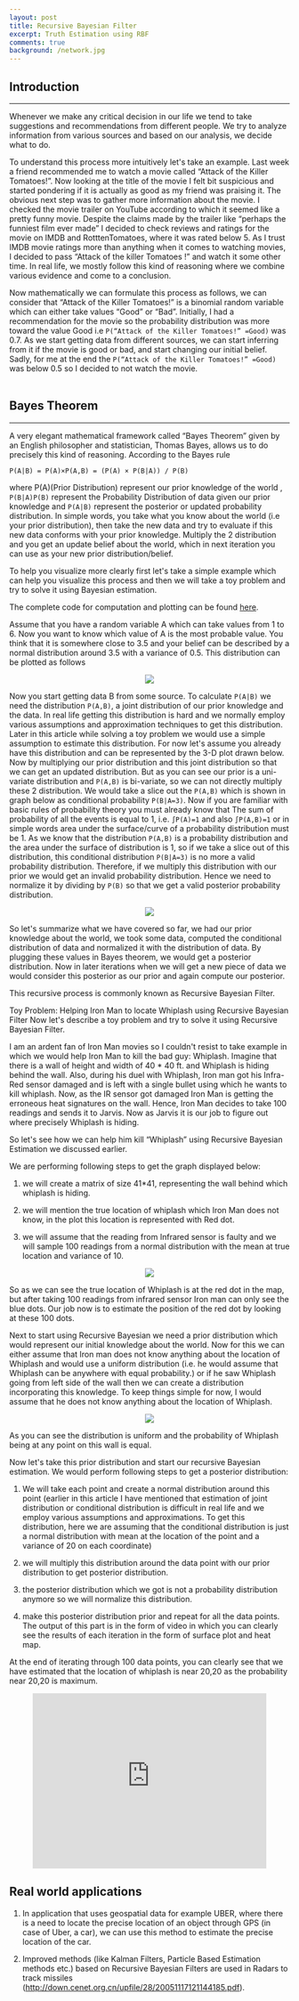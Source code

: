 ```yaml
---
layout: post
title: Recursive Bayesian Filter
excerpt: Truth Estimation using RBF
comments: true
background: /network.jpg
---
```


## Introduction
----------------------------------
Whenever we make any critical decision in our life we tend to take suggestions and recommendations from different people. We try to analyze information from various sources and based on our analysis, we decide what to do.

To understand this process more intuitively let's take an example. Last week a friend recommended me to watch a movie called “Attack of the Killer Tomatoes!”. Now looking at the title of the movie I felt bit suspicious and started pondering if it is actually as good as my friend was praising it. The obvious next step was to gather more information about the movie. I checked the movie trailer on YouTube according to which it seemed like a pretty funny movie. Despite the claims made by the trailer like “perhaps the funniest film ever made” I decided to check reviews and ratings for the movie on IMDB and RotttenTomatoes, where it was rated below 5. As I trust IMDB movie ratings more than anything when it comes to watching movies, I decided to pass “Attack of the killer Tomatoes !” and watch it some other time. In real life, we mostly follow this kind of reasoning where we combine various evidence and come to a conclusion.

Now mathematically we can formulate this process as follows, we can consider that “Attack of the Killer Tomatoes!” is a binomial random variable which can either take values “Good” or “Bad”. Initially, I had a recommendation for the movie so the probability distribution was more toward the value Good i.e `P(“Attack of the Killer Tomatoes!” =Good)` was 0.7. As we start getting data from different sources, we can start inferring from it if the movie is good or bad, and start changing our initial belief. Sadly, for me at the end the `P(“Attack of the Killer Tomatoes!” =Good)` was below 0.5 so I decided to not watch the movie.
<br><br>

## Bayes Theorem
------------------------------
A very elegant mathematical framework called “Bayes Theorem” given by an English philosopher and statistician, Thomas Bayes, allows us to do precisely this kind of reasoning. According to the Bayes rule

```
P(A|B) = P(A)×P(A,B) = (P(A) × P(B|A)) / P(B)
```

where P(A)(Prior Distribution) represent our prior knowledge of the world , `P(B|A)P(B)` represent the Probability Distribution of data given our prior knowledge and `P(A|B)` represent the posterior or updated probability distribution. In simple words, you take what you know about the world (i.e your prior distribution), then take the new data and try to evaluate if this new data conforms with your prior knowledge. Multiply the 2 distribution and you get an update belief about the world, which in next iteration you can use as your new prior distribution/belief.

To help you visualize more clearly first let's take a simple example which can help you visualize this process and then we will take a toy problem and try to solve it using Bayesian estimation.

The complete code for computation and plotting can be found [here](https://gist.github.com/hmisra/f4edf5b58aedb6075fcd "Source Code").

Assume that you have a random variable A which can take values from 1 to 6. Now you want to know which value of A is the most probable value. You think that it is somewhere close to 3.5 and your belief can be described by a normal distribution around 3.5 with a variance of 0.5. This distribution can be plotted as follows

<center>
<img src="/recursive1.png"/>
</center>


Now you start getting data B from some source. To calculate `P(A|B)` we need the distribution `P(A,B)`, a joint distribution of our prior knowledge and the data. In real life getting this distribution is hard and we normally employ various assumptions and approximation techniques to get this distribution. Later in this article while solving a toy problem we would use a simple assumption to estimate this distribution. For now let's assume you already have this distribution and can be represented by the 3-D plot drawn below. Now by multiplying our prior distribution and this joint distribution so that we can get an updated distribution. But as you can see our prior is a uni-variate distribution and `P(A,B)` is bi-variate, so we can not directly multiply these 2 distribution. We would take a slice out the `P(A,B)` which is shown in graph below as conditional probability `P(B|A=3)`. Now if you are familiar with basic rules of probability theory you must already know that The sum of probability of all the events is equal to 1, i.e. `∫P(A)=1` and also `∫P(A,B)=1` or in simple words area under the surface/curve of a probability distribution must be 1. As we know that the distribution `P(A,B)` is a probability distribution and the area under the surface of distribution is 1, so if we take a slice out of this distribution, this conditional distribution `P(B|A=3)` is no more a valid probability distribution. Therefore, if we multiply this distribution with our prior we would get an invalid probability distribution. Hence we need to normalize it by dividing by `P(B)` so that we get a valid posterior probability distribution.

<center>
<img src="/recursive2.png"/>
</center>

So let's summarize what we have covered so far, we had our prior knowledge about the world, we took some data, computed the conditional distribution of data and normalized it with the distribution of data. By plugging these values in Bayes theorem, we would get a posterior distribution. Now in later iterations when we will get a new piece of data we would consider this posterior as our prior and again compute our posterior.

This recursive process is commonly known as Recursive Bayesian Filter.

Toy Problem: Helping Iron Man to locate Whiplash using Recursive Bayesian Filter
Now let's describe a toy problem and try to solve it using Recursive Bayesian Filter.

I am an ardent fan of Iron Man movies so I couldn't resist to take example in which we would help Iron Man to kill the bad guy: Whiplash. Imagine that there is a wall of height and width of 40 * 40 ft. and Whiplash is hiding behind the wall. Also, during his duel with Whiplash, Iron man got his Infra-Red sensor damaged and is left with a single bullet using which he wants to kill whiplash. Now, as the IR sensor got damaged Iron Man is getting the erroneous heat signatures on the wall. Hence, Iron Man decides to take 100 readings and sends it to Jarvis. Now as Jarvis it is our job to figure out where precisely Whiplash is hiding.

So let's see how we can help him kill “Whiplash” using Recursive Bayesian Estimation we discussed earlier.

We are performing following steps to get the graph displayed below:

1. we will create a matrix of size 41*41, representing the wall behind which whiplash is hiding.

2. we will mention the true location of whiplash which Iron Man does not know, in the plot this location is represented with Red dot.

3. we will assume that the reading from Infrared sensor is faulty and we will sample 100 readings from a normal distribution with the mean at true location and variance of 10.


<center>
<img src="/recursive3.png"/>
</center>




So as we can see the true location of Whiplash is at the red dot in the map, but after taking 100 readings from infrared sensor Iron man can only see the blue dots. Our job now is to estimate the position of the red dot by looking at these 100 dots.

Next to start using Recursive Bayesian we need a prior distribution which would represent our initial knowledge about the world. Now for this we can either assume that Iron man does not know anything about the location of Whiplash and would use a uniform distribution (i.e. he would assume that Whiplash can be anywhere with equal probability.) or if he saw Whiplash going from left side of the wall then we can create a distribution incorporating this knowledge. To keep things simple for now, I would assume that he does not know anything about the location of Whiplash.

<center>
<img src="/recursive4.png"/>
</center>

As you can see the distribution is uniform and the probability of Whiplash being at any point on this wall is equal.

Now let's take this prior distribution and start our recursive Bayesian estimation. We would perform following steps to get a posterior distribution:

1. We will take each point and create a normal distribution around this point (earlier in this article I have mentioned that estimation of joint distribution or conditional distribution is difficult in real life and we employ various assumptions and approximations. To get this distribution, here we are assuming that the conditional distribution is just a normal distribution with mean at the location of the point and a variance of 20 on each coordinate)

2. we will multiply this distribution around the data point with our prior distribution to get posterior distribution.

3. the posterior distribution which we got is not a probability distribution anymore so we will normalize this distribution.

4. make this posterior distribution prior and repeat for all the data points. The output of this part is in the form of video in which you can clearly see the results of each iteration in the form of surface plot and heat map.

At the end of iterating through 100 data points, you can clearly see that we have estimated that the location of whiplash is near 20,20 as the probability near 20,20 is maximum.

<center><iframe width="420" height="315" src="https://www.youtube.com/embed/vUFoFwtBqXU" frameborder="0" allowfullscreen></iframe>
</center>

## Real world applications

1. In application that uses geospatial data for example UBER, where there is a need to locate the precise location of an object through GPS (in case of Uber, a car), we can use this method to estimate the precise location of the car.

2. Improved methods (like Kalman Filters, Particle Based Estimation methods etc.) based on Recursive Bayesian Filters are used in Radars to track missiles (http://down.cenet.org.cn/upfile/28/20051117121144185.pdf).
